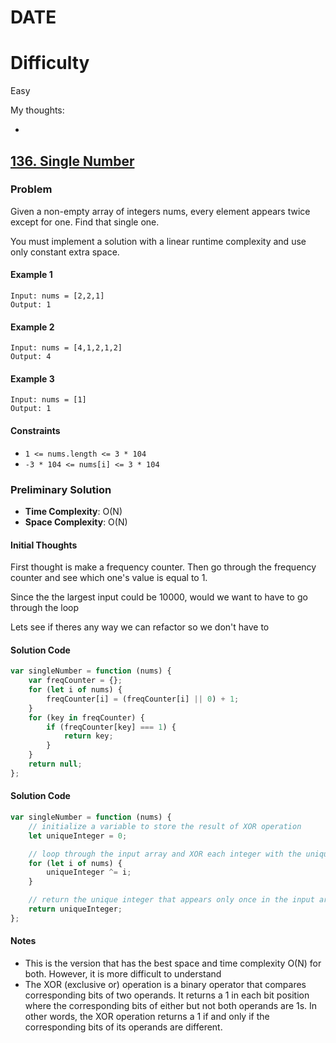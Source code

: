 # DATE

# Difficulty

Easy

My thoughts:

-

## [136. Single Number](https://leetcode.com/problems/single-number/)

### Problem

Given a non-empty array of integers nums, every element appears twice except for one. Find that single one.

You must implement a solution with a linear runtime complexity and use only constant extra space.

#### Example 1

```
Input: nums = [2,2,1]
Output: 1
```

#### Example 2

```
Input: nums = [4,1,2,1,2]
Output: 4
```

#### Example 3

```
Input: nums = [1]
Output: 1
```

#### Constraints

-   `1 <= nums.length <= 3 * 104`
-   `-3 * 104 <= nums[i] <= 3 * 104`

### Preliminary Solution

-   **Time Complexity**: O(N)
-   **Space Complexity**: O(N)

#### Initial Thoughts

First thought is make a frequency counter. Then go through the frequency counter and see which one's value is equal to 1.

Since the the largest input could be 10000, would we want to have to go through the loop

Lets see if theres any way we can refactor so we don't have to

#### Solution Code

```js
var singleNumber = function (nums) {
    var freqCounter = {};
    for (let i of nums) {
        freqCounter[i] = (freqCounter[i] || 0) + 1;
    }
    for (key in freqCounter) {
        if (freqCounter[key] === 1) {
            return key;
        }
    }
    return null;
};
```

#### Solution Code

```js
var singleNumber = function (nums) {
    // initialize a variable to store the result of XOR operation
    let uniqueInteger = 0;

    // loop through the input array and XOR each integer with the uniqueInteger
    for (let i of nums) {
        uniqueInteger ^= i;
    }

    // return the unique integer that appears only once in the input array
    return uniqueInteger;
};
```

#### Notes

-   This is the version that has the best space and time complexity O(N) for both. However, it is more difficult to understand
-   The XOR (exclusive or) operation is a binary operator that compares corresponding bits of two operands. It returns a 1 in each bit position where the corresponding bits of either but not both operands are 1s. In other words, the XOR operation returns a 1 if and only if the corresponding bits of its operands are different.
